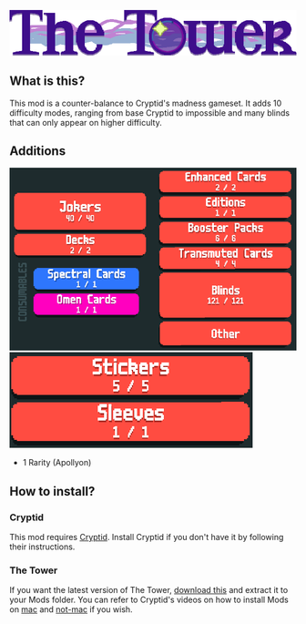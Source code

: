 ![The Tower](TheTower.png)

## What is this?

This mod is a counter-balance to Cryptid's madness gameset. It adds 10 difficulty modes, ranging from base Cryptid to impossible and many blinds that can only appear on higher difficulty.

## Additions
![Collection 1](image.png)
![Collection 2](image-1.png)
* 1 Rarity (Apollyon)

## How to install?

### Cryptid
This mod requires [Cryptid](https://github.com/SpectralPack/Cryptid). Install Cryptid if you don't have it by following their instructions.

### The Tower
If you want the latest version of The Tower, [download this](https://github.com/Tarot-Pack/The-Tower/releases/latest) and extract it to your Mods folder. You can refer to Cryptid's videos on how to install Mods on [mac](https://www.youtube.com/watch?v=l5ni7fHgwTE) and [not-mac](https://www.youtube.com/watch?v=aUr0gXE77rk) if you wish.